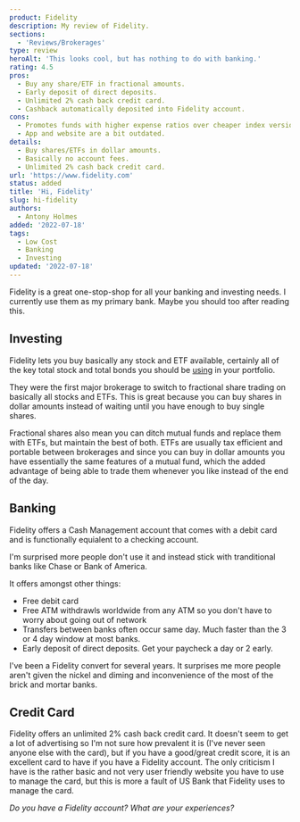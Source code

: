 ```yaml
---
product: Fidelity
description: My review of Fidelity.
sections:
  - 'Reviews/Brokerages'
type: review
heroAlt: 'This looks cool, but has nothing to do with banking.'
rating: 4.5
pros:
  - Buy any share/ETF in fractional amounts.
  - Early deposit of direct deposits.
  - Unlimited 2% cash back credit card.
  - Cashback automatically deposited into Fidelity account.
cons:
  - Promotes funds with higher expense ratios over cheaper index versions.
  - App and website are a bit outdated.
details:
  - Buy shares/ETFs in dollar amounts.
  - Basically no account fees.
  - Unlimited 2% cash back credit card.
url: 'https://www.fidelity.com'
status: added
title: 'Hi, Fidelity'
slug: hi-fidelity
authors:
  - Antony Holmes
added: '2022-07-18'
tags:
  - Low Cost
  - Banking
  - Investing
updated: '2022-07-18'
---
```


Fidelity is a great one-stop-shop for all your banking and investing needs. I currently use them as my primary bank. Maybe you should too after reading this.

<!-- more -->

## Investing

Fidelity lets you buy basically any stock and ETF available, certainly all of the key total stock and total bonds you should be [using](/blog/2021-12-09-the-vanilla-investor) in your portfolio.

They were the first major brokerage to switch to fractional share trading on basically all stocks and ETFs. This is great because you can buy shares in dollar amounts instead of waiting until you have enough to buy single shares.

Fractional shares also mean you can ditch mutual funds and replace them with ETFs, but maintain the best of both. ETFs are usually tax efficient and portable between brokerages and since you can buy in dollar amounts you have essentially the same features of a mutual fund, which the added advantage of being able to trade them whenever you like instead of the end of the day.

## Banking

Fidelity offers a Cash Management account that comes with a debit card and is functionally equialent to a checking account.

I'm surprised more people don't use it and instead stick with tranditional banks like Chase or Bank of America.

It offers amongst other things:

- Free debit card
- Free ATM withdrawls worldwide from any ATM so you don't have to worry about going out of network
- Transfers between banks often occur same day. Much faster than the 3 or 4 day window at most banks.
- Early deposit of direct deposits. Get your paycheck a day or 2 early.

I've been a Fidelity convert for several years. It surprises me more people aren't given the nickel and diming and inconvenience of the most of the brick and mortar banks.

## Credit Card

Fidelity offers an unlimited 2% cash back credit card. It doesn't seem to get a lot of advertising so I'm not sure how prevalent it is (I've never seen anyone else with the card), but if you have a good/great credit score, it is an excellent card to have if you have a Fidelity account. The only criticism I have is the rather basic and not very user friendly website you have to use to manage the card, but this is more a fault of US Bank that Fidelity uses to manage the card.

<!-- <div class="conclusion">
<h2>What"s not to love?</h2>
<ol>
    <li>Buy shares/ETFs in dollar amounts.</li>
    <li>Basically no account fees.</li>
    <li>Unlimited 2% cash back credit card.</li>
</ol>
</div> -->

_Do you have a Fidelity account? What are your experiences?_
